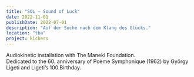 ```yaml
---
title: "SOL — Sound of Luck"
date: 2022-11-01 
publishDate: 2022-07-01 
description: "Auf der Suche nach dem Klang des Glücks."
location: "tba"
project: kickers
---
```

Audiokinetic installation with The Maneki Foundation.  
Dedicated to the 60. anniversary of Poème Symphonique (1962) by György Ligeti and Ligeti’s 100.Birthday.

